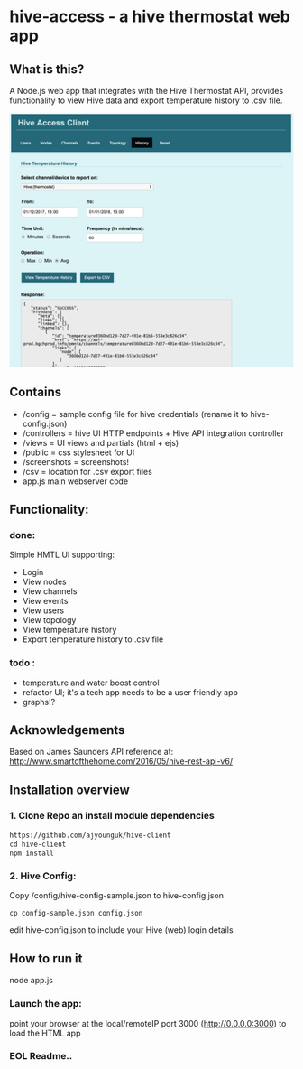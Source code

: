 # hive-access - a hive thermostat web app


## What is this?
A Node.js web app that integrates with the Hive Thermostat API, provides functionality to view Hive data and export temperature history to .csv file.

![Alt text](/screenshots/history.png)

## Contains
- /config = sample config file for hive credentials (rename it to hive-config.json)
- /controllers = hive UI HTTP endpoints + Hive API integration controller 
- /views = UI views and partials (html + ejs)
- /public = css stylesheet for UI
- /screenshots = screenshots!
- /csv = location for .csv export files
- app.js main webserver code


## Functionality:

### done:
Simple HMTL UI supporting:
- Login
- View nodes
- View channels
- View events
- View users
- View topology 
- View temperature history
- Export temperature history to .csv file

### todo :
- temperature and water boost control
- refactor UI; it's a tech app needs to be a user friendly app
- graphs!?

## Acknowledgements
Based on James Saunders API reference at:
http://www.smartofthehome.com/2016/05/hive-rest-api-v6/

## Installation overview

### 1. Clone Repo an install module dependencies
```
https://github.com/ajyounguk/hive-client
cd hive-client
npm install
```

### 2. Hive Config:
Copy /config/hive-config-sample.json to hive-config.json
```
cp config-sample.json config.json
```
edit hive-config.json to include your Hive (web) login details


## How to run it
node app.js

### Launch the app:
point your browser at the local/remoteIP port 3000 (http://0.0.0.0:3000) to load the HTML app

### EOL Readme..

